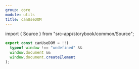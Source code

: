 ```yaml
---
group: core
module: utils
title: canUseDOM
---
```


import { Source } from "src-app/storybook/common/Source";

```js
export const canUseDOM = !!(
  typeof window !== "undefined" &&
  window.document &&
  window.document.createElement
);
```

<Source path="utils/dom/canUseDOM.ts" />
